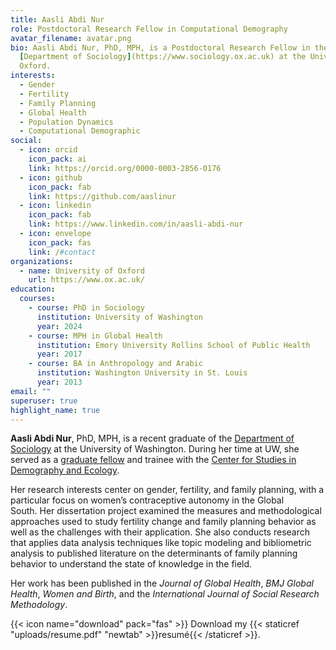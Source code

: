 ```yaml
---
title: Aasli Abdi Nur
role: Postdoctoral Research Fellow in Computational Demography
avatar_filename: avatar.png
bio: Aasli Abdi Nur, PhD, MPH, is a Postdoctoral Research Fellow in the
  [Department of Sociology](https://www.sociology.ox.ac.uk) at the University of
  Oxford.
interests:
  - Gender
  - Fertility
  - Family Planning
  - Global Health
  - Population Dynamics
  - Computational Demographic
social:
  - icon: orcid
    icon_pack: ai
    link: https://orcid.org/0000-0003-2856-0176
  - icon: github
    icon_pack: fab
    link: https://github.com/aaslinur
  - icon: linkedin
    icon_pack: fab
    link: https://www.linkedin.com/in/aasli-abdi-nur
  - icon: envelope
    icon_pack: fas
    link: /#contact
organizations:
  - name: University of Oxford
    url: https://www.ox.ac.uk/
education:
  courses:
    - course: PhD in Sociology
      institution: University of Washington
      year: 2024
    - course: MPH in Global Health
      institution: Emory University Rollins School of Public Health
      year: 2017
    - course: BA in Anthropology and Arabic
      institution: Washington University in St. Louis
      year: 2013
email: ""
superuser: true
highlight_name: true
---
```

**Aasli Abdi Nur**, PhD, MPH, is a recent graduate of the [Department of Sociology](https://soc.washington.edu/) at the University of Washington. During her time at UW, she served as a [graduate fellow](https://csde.washington.edu/people/fellows/) and trainee with the [Center for Studies in Demography and Ecology](https://csde.washington.edu/). 

Her research interests center on gender, fertility, and family planning, with a particular focus on women’s contraceptive autonomy in the Global South. Her dissertation project examined the measures and methodological approaches used to study fertility change and family planning behavior as well as the challenges with their application. She also conducts research that applies data analysis techniques like topic modeling and bibliometric analysis to published literature on the determinants of family planning behavior to understand the state of knowledge in the field. 

Her work has been published in the *Journal of Global Health*, *BMJ Global Health*, *Women and Birth*, and the *International Journal of Social Research Methodology*. 

{{< icon name="download" pack="fas" >}} Download my {{< staticref "uploads/resume.pdf" "newtab" >}}resumé{{< /staticref >}}.
